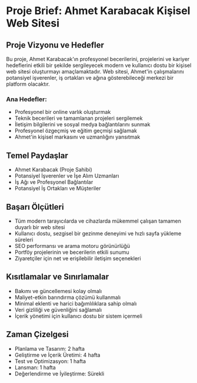 # Proje Brief: Ahmet Karabacak Kişisel Web Sitesi

## Proje Vizyonu ve Hedefler
Bu proje, Ahmet Karabacak'ın profesyonel becerilerini, projelerini ve kariyer hedeflerini etkili bir şekilde sergileyecek modern ve kullanıcı dostu bir kişisel web sitesi oluşturmayı amaçlamaktadır. Web sitesi, Ahmet'in çalışmalarını potansiyel işverenler, iş ortakları ve ağına gösterebileceği merkezi bir platform olacaktır.

### Ana Hedefler:
- Profesyonel bir online varlık oluşturmak
- Teknik becerileri ve tamamlanan projeleri sergilemek
- İletişim bilgilerini ve sosyal medya bağlantılarını sunmak
- Profesyonel özgeçmiş ve eğitim geçmişi sağlamak
- Ahmet'in kişisel markasını ve uzmanlığını yansıtmak

## Temel Paydaşlar
- Ahmet Karabacak (Proje Sahibi)
- Potansiyel İşverenler ve İşe Alım Uzmanları
- İş Ağı ve Profesyonel Bağlantılar
- Potansiyel İş Ortakları ve Müşteriler

## Başarı Ölçütleri
- Tüm modern tarayıcılarda ve cihazlarda mükemmel çalışan tamamen duyarlı bir web sitesi
- Kullanıcı dostu, sezgisel bir gezinme deneyimi ve hızlı sayfa yükleme süreleri
- SEO performansı ve arama motoru görünürlüğü
- Portföy projelerinin ve becerilerin etkili sunumu
- Ziyaretçiler için net ve erişilebilir iletişim seçenekleri

## Kısıtlamalar ve Sınırlamalar
- Bakımı ve güncellemesi kolay olmalı
- Maliyet-etkin barındırma çözümü kullanmalı
- Minimal eklenti ve harici bağımlılıklara sahip olmalı
- Veri gizliliği ve güvenliğini sağlamalı
- İçerik yönetimi için kullanıcı dostu bir sistem içermeli

## Zaman Çizelgesi
- Planlama ve Tasarım: 2 hafta
- Geliştirme ve İçerik Üretimi: 4 hafta
- Test ve Optimizasyon: 1 hafta
- Lansman: 1 hafta
- Değerlendirme ve İyileştirme: Sürekli